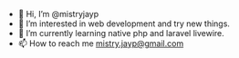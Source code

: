 - 👋 Hi, I’m @mistryjayp
- 👀 I’m interested in web development and try new things.
- 🌱 I’m currently learning native php and laravel livewire.
- 📫 How to reach me mistry.jayp@gmail.com

<!---
mistryjayp/mistryjayp is a ✨ special ✨ repository because its `README.md` (this file) appears on your GitHub profile.
You can click the Preview link to take a look at your changes.
--->
